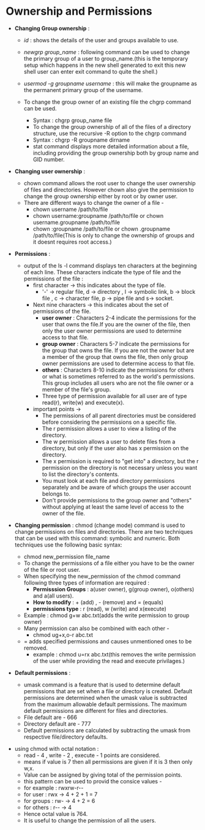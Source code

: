 # Ownership and Permissions
- __Changing Group ownership__ :
    - _id_ : shows the details of the user and groups available to use.
    - _newgrp group_name_ : following command can be used to change the primary group of a user to group_name.(this is the temporary setup which happens in the new shell generated to exit this new shell user can enter exit command to quite the shell.)
    - _usermod -g groupname username_ : this will make the groupname as the permanent primary group of the username.

    - To change the group owner of an existing file the chgrp command can be used.
        - Syntax : chgrp group_name file
        - To change the group ownership of all of the files of a directory structure, use the recursive -R option to the chgrp command
         - Syntax :  chgrp -R groupname dirname
        - stat command displays more detailed information about a file, including providing the group ownership both by group name and GID number.

- __Changing user ownership__ : 
    - chown command allows the root user to change the user ownership of files and directories. However chown also give the permission to change the group ownership either by root or by owner user.
    - There are different ways to change the owner of a file - 
        - chown username /path/to/file
        - chown username:groupname /path/to/file or chown username.groupname /path/to/file
        - chown :groupname /path/to/file or chown .groupname /path/to/file(This is only to change the ownership of groups and it doesnt requires root access.)
- __Permissions__ :
    - output of the ls -l command displays ten characters at the beginning of each line. These characters indicate the type of file and the permissions of the file :
        - first character -> this indicates about the type of file.
            - '-' -> regular file, d -> directory , l -> symbolic link, b -> block file , c -> character file, p -> pipe file and s-> socket.
        - Next nine characters -> this indicates about the set of permissions of the file.
            - __user owner__ : Characters 2-4 indicate the permissions for the user that owns the file.If you are the owner of the file, then only the user owner permissions are used to determine access to that file.
            - __group owner__ : Characters 5-7 indicate the permissions for the group that owns the file. If you are not the owner but are a member of the group that owns the file, then only group owner permissions are used to determine access to that file.
            - __others__ : Characters 8-10 indicate the permissions for others or what is sometimes referred to as the world's permissions. This group includes all users who are not the file owner or a member of the file's group.
            - Three type of permission available for all user are of type read(r), write(w) and execute(x).
        - important points -> 
            - The permissions of all parent directories must be considered before considering the permissions on a specific file.
            - The r permission allows a user to view a listing of the directory.
            - The w permission allows a user to delete files from a directory, but only if the user also has x permission on the directory.
            - The x permission is required to "get into" a directory, but the r permission on the directory is not necessary unless you want to list the directory's contents.
            -  You must look at each file and directory permissions separately and be aware of which groups the user account belongs to.
            - Don't provide permissions to the group owner and "others" without applying at least the same level of access to the owner of the file.

- __Changing permission__ : chmod (change mode) command is used to change permissions on files and directories. There are two techniques that can be used with this command: symbolic and numeric. Both techniques use the following basic syntax:
    - chmod new_permission file_name
    - To change the permissions of a file either you have to be the owner of the file or root user.
    - When specifying the new_permission of the chmod command following three types of information are required : 
        - __Permisssion Groups__ : a(user owner), g(group owner), o(others) and a(all users).
        - __How to modify__ : + (add) , - (remove)  and = (equals)
        - __permissions type__ : r (read), w (write) and x(execute)
    - Example : chmod g+w abc.txt(adds the write permission to group owner)
    - Many permission can also be combined with each other - 
        - chmod ug+x,o-r abc.txt
    - = adds specified permissions and causes unmentioned ones to be removed.
        - example : chmod u=rx abc.txt(this removes the write permission of the user while providing the read and execute privilages.)

- __Default permissions__ : 
    -  umask command is a feature that is used to determine default permissions that are set when a file or directory is created. Default permissions are determined when the umask value is subtracted from the maximum allowable default permissions. The maximum default permissions are different for files and directories.
    - File default are - 666
    - Directory default are - 777
    - Default permissions are calculated by subtracting the umask from respective file/directory defaults.

* using chmod with octal notation : 
    - read - 4 , write - 2 , execute - 1 points are considered.
    - means if value is 7 then all permissions are given if it is 3 then only w,x.
    - Value can be assigned by giving total of the permission points.
    - this pattern can be used to provid the consice values -
    - for example : rwxrw-r--
    - for user : rwx -> 4 + 2 + 1 = 7
    - for groups : rw- -> 4 + 2 = 6
    - for others : r-- -> 4
    - Hence octal value is 764.
    - It is useful to change the permission of all the users.
